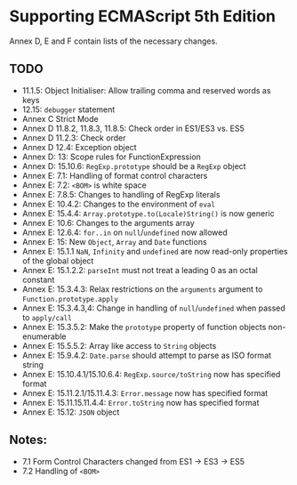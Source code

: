 # Supporting ECMAScript 5th Edition

Annex D, E and F contain lists of the necessary changes.

## TODO
- 11.1.5: Object Initialiser: Allow trailing comma and reserved words as keys
- 12.15: `debugger` statement
- Annex C Strict Mode
- Annex D 11.8.2, 11.8.3, 11.8.5: Check order in ES1/ES3 vs. ES5
- Annex D 11.2.3: Check order
- Annex D 12.4: Exception object
- Annex D: 13: Scope rules for FunctionExpression
- Annex D: 15.10.6: `RegExp.prototype` should be a `RegExp` object
- Annex E: 7.1: Handling of format control characters
- Annex E: 7.2: `<BOM>` is white space
- Annex E: 7.8.5: Changes to handling of RegExp literals
- Annex E: 10.4.2: Changes to the environment of `eval`
- Annex E: 15.4.4: `Array.prototype.to(Locale)String()` is now generic
- Annex E: 10.6: Changes to the arguments array
- Annex E: 12.6.4: `for..in` on `null`/`undefined` now allowed
- Annex E: 15: New `Object`, `Array` and `Date` functions
- Annex E: 15.1.1 `NaN`, `Infinity` and `undefined` are now read-only properties of the global object
- Annex E: 15.1.2.2: `parseInt` must not treat a leading 0 as an octal constant
- Annex E: 15.3.4.3: Relax restrictions on the `arguments` argument to `Function.prototype.apply`
- Annex E: 15.3.4.3,4: Change in handling of `null`/`undefined` when passed to `apply/call`
- Annex E: 15.3.5.2: Make the `prototype` property of function objects non-enumerable
- Annex E: 15.5.5.2: Array like access to `String` objects
- Annex E: 15.9.4.2: `Date.parse` should attempt to parse as ISO format string
- Annex E: 15.10.4.1/15.10.6.4: `RegExp.source/toString` now has specified format
- Annex E: 15.11.2.1/15.11.4.3: `Error.message` now has specified format
- Annex E: 15.11.15.11.4.4: `Error.toString` now has specified format
- Annex E: 15.12: `JSON` object


## Notes:
- 7.1 Form Control Characters changed from ES1 -> ES3 -> ES5
- 7.2 Handling of `<BOM>`
